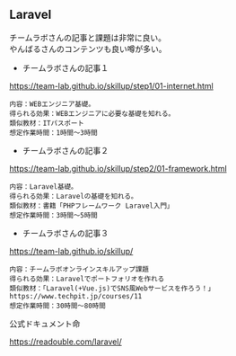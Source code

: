 

## Laravel

チームラボさんの記事と課題は非常に良い。    
やんばるさんのコンテンツも良い噂が多い。    


- チームラボさんの記事１    

https://team-lab.github.io/skillup/step1/01-internet.html
    

```
内容：WEBエンジニア基礎。
得られる効果：WEBエンジニアに必要な基礎を知れる。
類似教材：ITパスポート
想定作業時間：1時間〜3時間
```

- チームラボさんの記事２    

https://team-lab.github.io/skillup/step2/01-framework.html


```
内容：Laravel基礎。
得られる効果：Laravelの基礎を知れる。
類似教材：書籍「PHPフレームワーク Laravel入門」
想定作業時間：3時間〜5時間
```

- チームラボさんの記事３    

https://team-lab.github.io/skillup/

```
内容：チームラボオンラインスキルアップ課題
得られる効果：Laravelでポートフォリオを作れる
類似教材：「Laravel(+Vue.js)でSNS風Webサービスを作ろう！」https://www.techpit.jp/courses/11
想定作業時間：30時間〜80時間
```


公式ドキュメント命

https://readouble.com/laravel/


